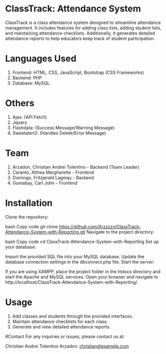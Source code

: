 # ClassTrack: Attendance System
ClassTrack is a class attendance system designed to streamline attendance management. It includes features for adding class lists, adding student lists, and maintaining attendance checklists. Additionally, it generates detailed attendance reports to help educators keep track of student participation.

# Languages Used
1. Frontend: HTML, CSS, JavaScript, Bootstrap (CSS Frameworks)
2. Backend: PHP
3. Database: MySQL
# Others
1. Ajax: (API Fetch)
2. Jquery
3. Flashdata: (Success Message/Warning Message)
4. Sweetalert2: (Handles Delete/Error Message)

# Team
1. Arzadon, Christian Andrei Tolentino - Backend (Team Leader)
2. Caranto, Althea Margharette - Frontend
3. Domingo, Fritzjerald Lagmay - Backend
4. Gumabay, Carl John - Frontend

# Installation
Clone the repository:

bash
Copy code
git clone https://github.com/Arzzzzy/ClassTrack-Attendance-System-with-Reporting.git
Navigate to the project directory:

bash
Copy code
cd ClassTrack-Attendance-System-with-Reporting
Set up your database:

Import the provided SQL file into your MySQL database.
Update the database connection settings in the dbconnect.php file.
Start the server:

If you are using XAMPP, place the project folder in the htdocs directory and start the Apache and MySQL services.
Open your browser and navigate to http://localhost/ClassTrack-Attendance-System-with-Reporting/

# Usage
1. Add classes and students through the provided interfaces.
2. Maintain attendance checklists for each class.
3. Generate and view detailed attendance reports.

#Contact
For any inquiries or issues, please contact us at:

Christian Andrei Tolentino Arzadon: christian@example.com
